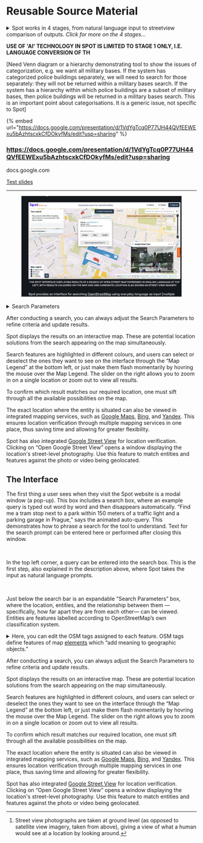 # Reusable Source Material

<details>

<summary>Spot works in 4 stages, from natural language input to streetview comparison of outputs. <em>Click for more on the 4 stages...</em></summary>

1. Spot takes natural language prompts as input from the user, i.e. sentences written in everyday language, and converts these sentences into query language  code with a formal structure (which isdisplayed to the user in a separate box in the interface) called [Overpass Query Language](https://wiki.openstreetmap.org/wiki/Overpass_API/Overpass_QL).
2. Spot  uses the query  language code to perform a search of OpenStreetMap (by building an Overpass query).
3. Spot displays all the features which satisfy the user's input search on a map. It does not sort features which relate to different candidate location solutions, so if there is more than one potential solution,&#x20;

1) For each feature marked on the output map, Spot offers the user the option to open a [street view](#user-content-fn-1)[^1] window within the tool, using data from a choice of three of the largest providers of street view photography (Google, Yandex, and Bing).

</details>

**USE OF 'AI' TECHNOLOGY IN SPOT IS LIMITED TO STAGE 1 ONLY, I.E. LANGUAGE CONVERSION OF TH**

\[Need Venn diagram or a hierarchy demonstrating tool to show the issues of categorization, e.g. we want all military bases. If the system has categorized police buildings separately, we will need to search for those separately: they will not be returned within a military bases search. If the system has a hierarchy within which police buildings are a subset of military bases, then police buildings will be returned in a military bases search. This is an important point about categorisations. It is a generic issue, not specific to Spot]

{% embed url="https://docs.google.com/presentation/d/1VdYgTcq0P77UH44QVfEEWExu5bAzhtscxkCfDOkyfMs/edit?usp=sharing" %}

### https://docs.google.com/presentation/d/1VdYgTcq0P77UH44QVfEEWExu5bAzhtscxkCfDOkyfMs/edit?usp=sharing <a href="#react-aria6249617902-r1rkh" id="react-aria6249617902-r1rkh"></a>

docs.google.com

​[Test slides](https://docs.google.com/presentation/d/1VdYgTcq0P77UH44QVfEEWExu5bAzhtscxkCfDOkyfMs/edit?usp=sharing)

***

<figure><img src=".gitbook/assets/image (12).png" alt=""><figcaption></figcaption></figure>

<details>

<summary>Search Parameters</summary>

Here, you can edit the OSM tags assigned to each feature. OSM tags define features of map [elements](https://wiki.openstreetmap.org/wiki/Tags) which “add meaning to geographic objects.”&#x20;

According to the TagInfo site for OSM tags, “there is no fixed list of those tags. New tags can be invented and used as needed. Everybody can come up with a new tag and add it to new or existing objects.”

A tag is made of two [items](https://wiki.openstreetmap.org/wiki/Tags): a key and a value. A key describes the category or type of feature. A [value](https://wiki.openstreetmap.org/wiki/Tags) “provides detail for the key-specified feature." For example, an OSM key, “waterway”, can have multiple values that define this key. Some of them include a stream, ditch, river, drain, canal, and dam, among others. These can be adjusted depending on the needs of the search.

This feature is similar to [Bellingcat’s OpenStreetMap](https://osm-search.bellingcat.com/) search tool, which uses a custom setting for adding features, enabling adjustments via the OSM key and value.

</details>

After conducting a search, you can always adjust the Search Parameters to refine criteria and update results.

Spot displays the results on an interactive map. These are potential location solutions from the search appearing on the map simultaneously.&#x20;

Search features are highlighted in different colours, and users can select or deselect the ones they want to see on the interface through the “Map Legend” at the bottom left, or just make them flash momentarily by hovring the mouse over the Map Legend. The slider on the right allows you to zoom in on a single location or zoom out to view all results.

To confirm which result matches our required location, one must sift through all the available possibilities on the map.&#x20;

The exact location where the entity is situated can also be viewed in integrated mapping services, such as [Google Maps](https://bellingcat.gitbook.io/toolkit/more/all-tools/google-maps), [Bing](https://app.gitbook.com/u/ViCSKrNRRpZOOjQVlfLHkPMJAqw1), and [Yandex](https://bellingcat.gitbook.io/toolkit/more/all-tools/yandex-maps). This ensures location verification through multiple mapping services in one place, thus saving time and allowing for greater flexibility.

Spot has also integrated [Google Street View](https://bellingcat.gitbook.io/toolkit/more/all-tools/google-maps#street-view) for location verification. Clicking on “Open Google Street View” opens a window displaying the location's street-level photography. Use this feature to match entities and features against the photo or video being geolocated.

## The Interface

The first thing a user sees when they visit the Spot website is a modal window (a pop-up). This box includes a search box, where an example query is typed out word by word and then disappears automatically. “Find me a tram stop next to a park within 150 meters of a traffic light and a parking garage in Prague,” says the animated auto-query. This demonstrates how to phrase a search for the tool to understand. Text for the search prompt can be entered here or performed after closing this window.

<figure><img src=".gitbook/assets/Animated aut-query.png" alt="" width="188"><figcaption></figcaption></figure>

In the top left corner, a query can be entered into the search box. This is the first step, also explained in the description above, where Spot takes the input as natural language prompts.

<figure><img src=".gitbook/assets/Search parameters.png" alt=""><figcaption></figcaption></figure>

Just below the search bar is an expandable “Search Parameters” box, where the location, entities, and the relationship between them —specifically, how far apart they are from each other— can be viewed. Entities are features labelled according to OpenStreetMap’s own classification system.&#x20;

<details>

<summary>Here, you can edit the OSM tags assigned to each feature. OSM tags define features of map <a href="https://wiki.openstreetmap.org/wiki/Tags">elements</a> which “add meaning to geographic objects.” </summary>

According to the TagInfo site for OSM tags, “there is no fixed list of those tags. New tags can be invented and used as needed. Everybody can come up with a new tag and add it to new or existing objects.”

A tag is made of two [items](https://wiki.openstreetmap.org/wiki/Tags): a key and a value. A key describes the category or type of feature. A [value](https://wiki.openstreetmap.org/wiki/Tags) “provides detail for the key-specified feature." For example, an OSM key, “waterway”, can have multiple values that define this key. Some of them include a stream, ditch, river, drain, canal, and dam, among others. These can be adjusted depending on the needs of the search.

This feature is similar to [Bellingcat’s OpenStreetMap](https://osm-search.bellingcat.com/) search tool, which uses a custom setting for adding features, enabling adjustments via the OSM key and value.

</details>



After conducting a search, you can always adjust the Search Parameters to refine criteria and update results.

Spot displays the results on an interactive map. These are potential location solutions from the search appearing on the map simultaneously.&#x20;

Search features are highlighted in different colours, and users can select or deselect the ones they want to see on the interface through the “Map Legend” at the bottom left, or just make them flash momentarily by hovring the mouse over the Map Legend. The slider on the right allows you to zoom in on a single location or zoom out to view all results.

To confirm which result matches our required location, one must sift through all the available possibilities on the map.&#x20;

The exact location where the entity is situated can also be viewed in integrated mapping services, such as [Google Maps](https://bellingcat.gitbook.io/toolkit/more/all-tools/google-maps), [Bing](https://app.gitbook.com/u/ViCSKrNRRpZOOjQVlfLHkPMJAqw1), and [Yandex](https://bellingcat.gitbook.io/toolkit/more/all-tools/yandex-maps). This ensures location verification through multiple mapping services in one place, thus saving time and allowing for greater flexibility.

Spot has also integrated [Google Street View](https://bellingcat.gitbook.io/toolkit/more/all-tools/google-maps#street-view) for location verification. Clicking on “Open Google Street View” opens a window displaying the location's street-level photography. Use this feature to match entities and features against the photo or video being geolocated.



[^1]: Street view photographs are taken at ground level (as opposed to satellite view imagery, taken from above), giving a view of what a human would see at a location by looking around.
